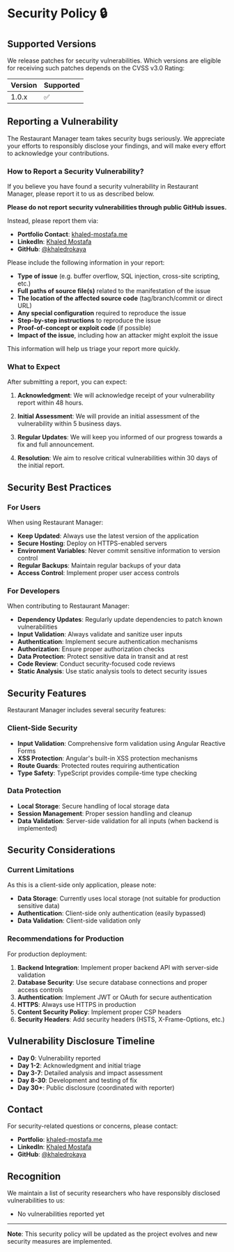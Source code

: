 # Security Policy 🔒

## Supported Versions

We release patches for security vulnerabilities. Which versions are eligible for receiving such patches depends on the CVSS v3.0 Rating:

| Version | Supported          |
| ------- | ------------------ |
| 1.0.x   | :white_check_mark: |

## Reporting a Vulnerability

The Restaurant Manager team takes security bugs seriously. We appreciate your efforts to responsibly disclose your findings, and will make every effort to acknowledge your contributions.

### How to Report a Security Vulnerability?

If you believe you have found a security vulnerability in Restaurant Manager, please report it to us as described below.

**Please do not report security vulnerabilities through public GitHub issues.**

Instead, please report them via:

- **Portfolio Contact**: [khaled-mostafa.me](https://www.khaled-mostafa.me/)
- **LinkedIn**: [Khaled Mostafa](https://www.linkedin.com/in/khaled-mostafa-jr)
- **GitHub**: [@khaledrokaya](https://github.com/khaledrokaya)

Please include the following information in your report:

- **Type of issue** (e.g. buffer overflow, SQL injection, cross-site scripting, etc.)
- **Full paths of source file(s)** related to the manifestation of the issue
- **The location of the affected source code** (tag/branch/commit or direct URL)
- **Any special configuration** required to reproduce the issue
- **Step-by-step instructions** to reproduce the issue
- **Proof-of-concept or exploit code** (if possible)
- **Impact of the issue**, including how an attacker might exploit the issue

This information will help us triage your report more quickly.

### What to Expect

After submitting a report, you can expect:

1. **Acknowledgment**: We will acknowledge receipt of your vulnerability report within 48 hours.

2. **Initial Assessment**: We will provide an initial assessment of the vulnerability within 5 business days.

3. **Regular Updates**: We will keep you informed of our progress towards a fix and full announcement.

4. **Resolution**: We aim to resolve critical vulnerabilities within 30 days of the initial report.

## Security Best Practices

### For Users

When using Restaurant Manager:

- **Keep Updated**: Always use the latest version of the application
- **Secure Hosting**: Deploy on HTTPS-enabled servers
- **Environment Variables**: Never commit sensitive information to version control
- **Regular Backups**: Maintain regular backups of your data
- **Access Control**: Implement proper user access controls

### For Developers

When contributing to Restaurant Manager:

- **Dependency Updates**: Regularly update dependencies to patch known vulnerabilities
- **Input Validation**: Always validate and sanitize user inputs
- **Authentication**: Implement secure authentication mechanisms
- **Authorization**: Ensure proper authorization checks
- **Data Protection**: Protect sensitive data in transit and at rest
- **Code Review**: Conduct security-focused code reviews
- **Static Analysis**: Use static analysis tools to detect security issues

## Security Features

Restaurant Manager includes several security features:

### Client-Side Security

- **Input Validation**: Comprehensive form validation using Angular Reactive Forms
- **XSS Protection**: Angular's built-in XSS protection mechanisms
- **Route Guards**: Protected routes requiring authentication
- **Type Safety**: TypeScript provides compile-time type checking

### Data Protection

- **Local Storage**: Secure handling of local storage data
- **Session Management**: Proper session handling and cleanup
- **Data Validation**: Server-side validation for all inputs (when backend is implemented)

## Security Considerations

### Current Limitations

As this is a client-side only application, please note:

- **Data Storage**: Currently uses local storage (not suitable for production sensitive data)
- **Authentication**: Client-side only authentication (easily bypassed)
- **Data Validation**: Client-side validation only

### Recommendations for Production

For production deployment:

1. **Backend Integration**: Implement proper backend API with server-side validation
2. **Database Security**: Use secure database connections and proper access controls
3. **Authentication**: Implement JWT or OAuth for secure authentication
4. **HTTPS**: Always use HTTPS in production
5. **Content Security Policy**: Implement proper CSP headers
6. **Security Headers**: Add security headers (HSTS, X-Frame-Options, etc.)

## Vulnerability Disclosure Timeline

- **Day 0**: Vulnerability reported
- **Day 1-2**: Acknowledgment and initial triage
- **Day 3-7**: Detailed analysis and impact assessment
- **Day 8-30**: Development and testing of fix
- **Day 30+**: Public disclosure (coordinated with reporter)

## Contact

For security-related questions or concerns, please contact:

- **Portfolio**: [khaled-mostafa.me](https://www.khaled-mostafa.me/)
- **LinkedIn**: [Khaled Mostafa](https://www.linkedin.com/in/khaled-mostafa-jr)
- **GitHub**: [@khaledrokaya](https://github.com/khaledrokaya)

## Recognition

We maintain a list of security researchers who have responsibly disclosed vulnerabilities to us:

- No vulnerabilities reported yet

---

**Note**: This security policy will be updated as the project evolves and new security measures are implemented.
